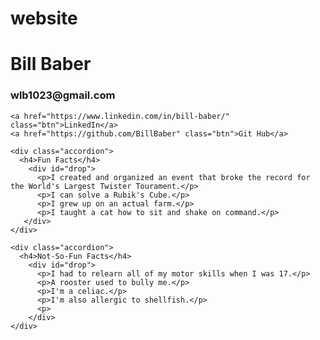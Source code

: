 # website
<html>
<head>
<title>Bill Baber</title>
<script type='text/javascript' src='script.js'></script>
  </head>
<body>
  <div class="main">
    <h1>Bill Baber</h1>
    <h3>wlb1023@gmail.com</h3>
    
    <a href="https://www.linkedin.com/in/bill-baber/" class="btn">LinkedIn</a>
    <a href="https://github.com/BillBaber" class="btn">Git Hub</a>
    
    <div class="accordion">
      <h4>Fun Facts</h4>
        <div id="drop">
          <p>I created and organized an event that broke the record for the World's Largest Twister Tourament.</p>
          <p>I can solve a Rubik's Cube.</p>
          <p>I grew up on an actual farm.</p>
          <p>I taught a cat how to sit and shake on command.</p>
       </div>
    </div>
        
    <div class="accordion">  
      <h4>Not-So-Fun Facts</h4>
        <div id="drop">
          <p>I had to relearn all of my motor skills when I was 17.</p>
          <p>A rooster used to bully me.</p>
          <p>I'm a celiac.</p>
          <p>I'm also allergic to shellfish.</p>
          <p>
        </div>
    </div>
    
  </div>
</body>
</html>
